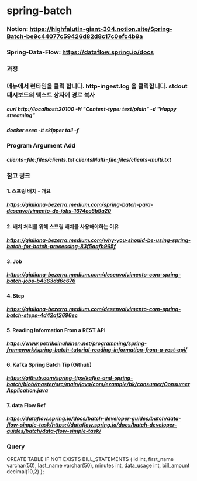 # spring-batch

### Notion: https://highfalutin-giant-304.notion.site/Spring-Batch-be9c44077c59426d82d8c17c0efc4b9a

### Spring-Data-Flow: https://dataflow.spring.io/docs

### 과정
### 메뉴에서 런타임을 클릭 합니다. http-ingest.log 을 클릭합니다. stdout 대시보드의 텍스트 상자에 경로 복사
##### curl http://localhost:20100 -H "Content-type: text/plain" -d "Happy streaming"
##### docker exec -it skipper tail -f 

### Program Argument Add
##### clients=file:files/clients.txt clientsMulti=file:files/clients-multi.txt

### 참고 링크 
#### 1. 스프링 배치 - 개요 
##### https://giuliana-bezerra.medium.com/spring-batch-para-desenvolvimento-de-jobs-1674ec5b9a20
#### 2. 배치 처리를 위해 스프링 배치를 사용해야하는 이유 
##### https://giuliana-bezerra.medium.com/why-you-should-be-using-spring-batch-for-batch-processing-83f5aafb965f
#### 3. Job 
##### https://giuliana-bezerra.medium.com/desenvolvimento-com-spring-batch-jobs-b4363dd6c676
#### 4. Step 
##### https://giuliana-bezerra.medium.com/desenvolvimento-com-spring-batch-steps-4d42af2696ec
#### 5. Reading Information From a REST API 
##### https://www.petrikainulainen.net/programming/spring-framework/spring-batch-tutorial-reading-information-from-a-rest-api/
#### 6. Kafka Spring Batch Tip (Github) 
##### https://github.com/spring-tips/kafka-and-spring-batch/blob/master/src/main/java/com/example/bk/consumer/ConsumerApplication.java
#### 7. data Flow Ref
##### https://dataflow.spring.io/docs/batch-developer-guides/batch/data-flow-simple-task/https://dataflow.spring.io/docs/batch-developer-guides/batch/data-flow-simple-task/

### Query
CREATE TABLE IF NOT EXISTS BILL_STATEMENTS
(
id int,
first_name varchar(50),
last_name varchar(50),
minutes int,
data_usage int,
bill_amount decimal(10,2)
);